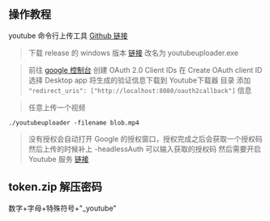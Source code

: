 ## 操作教程

youtube 命令行上传工具 [Github 链接](https://github.com/porjo/youtubeuploader)

> 下载 release 的 windows 版本 [链接](https://github.com/porjo/youtubeuploader/releases)
> 改名为 youtubeuploader.exe 


> 前往 [google 控制台](https://console.developers.google.com/apis/credentials) 创建 OAuth 2.0 Client IDs
> 在 Create OAuth client ID 选择 Desktop app
> 将生成的验证信息下载到 Youtube下载器 目录
> 添加 `"redirect_uris": ["http://localhost:8080/oauth2callback"]` 信息

> 任意上传一个视频

```shell
./youtubeuploader -filename blob.mp4
```

> 没有授权会自动打开 Google 的授权窗口，授权完成之后会获取一个授权码
> 然后上传的时候补上 -headlessAuth 可以输入获取的授权码
> 然后需要开启 Youtube 服务 [链接](https://console.developers.google.com/apis/api/youtube.googleapis.com/overview?project=909030560387)

## token.zip 解压密码

数字+字母+特殊符号+"_youtube"

